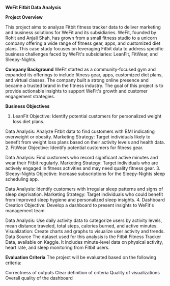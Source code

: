 **WeFit Fitbit Data Analysis**

**Project Overview**

This project aims to analyze Fitbit fitness tracker data to deliver marketing and business solutions for WeFit and its subsidiaries. WeFit, founded by Rohit and Anjali Shah, has grown from a small fitness studio to a unicorn company offering a wide range of fitness gear, apps, and customized diet plans. This case study focuses on leveraging Fitbit data to address specific business challenges faced by WeFit's subsidiaries: LeanFit, FitWear, and Sleepy-Nights.

**Company Background**
WeFit started as a community-focused gym and expanded its offerings to include fitness gear, apps, customized diet plans, and virtual classes. The company built a strong online presence and became a trusted brand in the fitness industry. The goal of this project is to provide actionable insights to support WeFit's growth and customer engagement strategies.

**Business Objectives**
1. LeanFit
Objective: Identify potential customers for personalized weight loss diet plans.

Data Analysis: Analyze Fitbit data to find customers with BMI indicating overweight or obesity.
Marketing Strategy: Target individuals likely to benefit from weight loss plans based on their activity levels and health data.
2. FitWear
Objective: Identify potential customers for fitness gear.

Data Analysis: Find customers who record significant active minutes and wear their Fitbit regularly.
Marketing Strategy: Target individuals who are actively engaged in fitness activities and may need quality fitness gear.
3. Sleepy-Nights
Objective: Increase subscriptions for the Sleepy-Nights sleep scheduling app.

Data Analysis: Identify customers with irregular sleep patterns and signs of sleep deprivation.
Marketing Strategy: Target individuals who could benefit from improved sleep hygiene and personalized sleep insights.
4. Dashboard Creation
Objective: Develop a dashboard to present insights to WeFit's management team.

Data Analysis: Use daily activity data to categorize users by activity levels, mean distance traveled, total steps, calories burned, and active minutes.
Visualization: Create charts and graphs to visualize user activity and trends.
Data Source
The dataset used for this analysis is the Fitbit Fitness Tracker Data, available on Kaggle. It includes minute-level data on physical activity, heart rate, and sleep monitoring from Fitbit users.

**Evaluation Criteria**
The project will be evaluated based on the following criteria:

Correctness of outputs
Clear definition of criteria
Quality of visualizations
Overall quality of the dashboard
